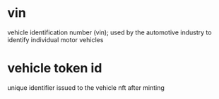 # vin

vehicle identification number (vin); used by the automotive industry to identify individual motor vehicles

# vehicle token id

unique identifier issued to the vehicle nft after minting
